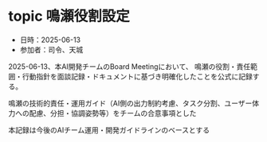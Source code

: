 # topic 鳴瀬役割設定
- 日時：2025-06-13
- 参加者：司令、天城

2025-06-13、本AI開発チームのBoard Meetingにおいて、
鳴瀬の役割・責任範囲・行動指針を面談記録・ドキュメントに基づき明確化したことを公式に記録する。

鳴瀬の技術的責任・運用ガイド（AI側の出力制約考慮、タスク分割、ユーザー体力への配慮、分担・協調姿勢等）をチームの合意事項とした

本記録は今後のAIチーム運用・開発ガイドラインのベースとする

